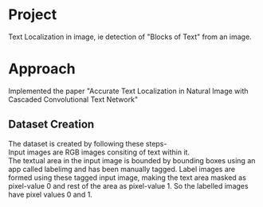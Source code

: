 # Project
Text Localization in image, ie detection of "Blocks of Text" from an image.

# Approach
Implemented the paper "Accurate Text Localization in Natural Image with Cascaded Convolutional Text Network"

## Dataset Creation
The dataset is created by following these steps-          
    Input images are RGB images consiting of text within it.<br>
    The textual area in the input image is bounded by bounding boxes using an app called labelimg and has been manually tagged.
    Label images are formed using these tagged input image, making the text area masked as pixel-value 0 and 
    rest of the area as pixel-value 1. So the labelled images have pixel values 0 and 1.
